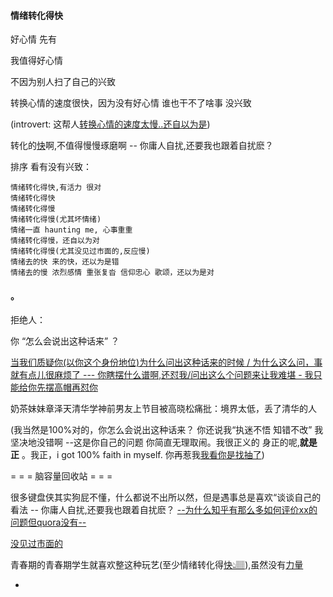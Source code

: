 
#### 情绪转化得快

好心情 先有

我值得好心情

不因为别人扫了自己的兴致

转换心情的速度很快，因为没有好心情 谁也干不了啥事 没兴致

(introvert: 这帮人[转换心情的速度太慢..还自以为是](https://twitter.com/sryimnate/status/861599476074545153))

转化的[快](https://twitter.com/kourtneykardash/status/858896451803336705)啊,不值得慢慢琢磨啊 -- 你庸人自扰,还要我也跟着自扰麽？

排序 看有没有兴致：
```
情绪转化得快,有活力 很对
情绪转化得快
情绪转化得慢
情绪转化得慢(尤其坏情绪)
情绪一直 haunting me, 心事重重
情绪转化得慢，还自以为对
情绪转化得慢(尤其没见过市面的,反应慢)
情绪去的快 来的快，还以为是错
情绪去的慢 浓烈感情 重张复沓 信仰忠心 歌颂，还以为是对
```

#### 。

拒绝人：

你 “怎么会说出这种话来” ？


[当我们质疑你(以你这个身份地位)为什么问出这种话来的时候 / 为什么这么问，事就有点儿很麻烦了 --- 你瞎摆什么谱啊,还怼我/问出这么个问题来让我难堪 - 我只能给你先摆高帽再怼你](http://www.acfun.cn/v/ac1543714)

奶茶妹妹章泽天清华学神前男友上节目被高晓松痛批：境界太低，丢了清华的人

(我当然是100%对的，你怎么会说出这种话来？ 你还说我“执迷不悟 知错不改” 我坚决地没错啊 --这是你自己的问题 你简直无理取闹。我很正义的 身正的呢,**就是正** 。我正，i got 100% faith in myself. 你再惹我[我看你是找抽了](https://twitter.com/fillinthablankk/status/863882739472379904))

= = = 脑容量回收站 = = =

很多键盘侠其实狗屁不懂，什么都说不出所以然，但是遇事总是喜欢“谈谈自己的看法 -- 你庸人自扰,还要我也跟着自扰麽？
[--为什么知乎有那么多如何评价xx的问题但quora没有--](https://www.zhihu.com/question/27153742)

[没见过市面的](https://github.com/7900ms/notinternet_deserted/blob/master/small/playlist/4看热闹.md)

青春期的青春期学生就喜欢整这种玩艺(至少情绪转化得[快👆🏽](https://bbs.hupu.com/15729322.html)),虽然没有[力量](https://github.com/7900ms/000nottheater_deserted_systemperformance/tree/master/small)

-
